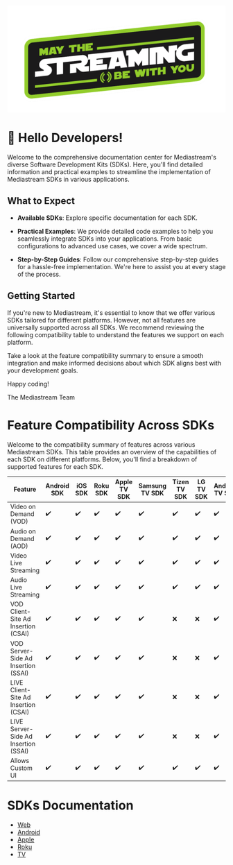 ![Welcome](/images/streaming_be_with_you.png)
# 👋 Hello Developers!

Welcome to the comprehensive documentation center for Mediastream's diverse Software Development Kits (SDKs). Here, you'll find detailed information and practical examples to streamline the implementation of Mediastream SDKs in various applications.

## What to Expect

- **Available SDKs**: Explore specific documentation for each SDK.

- **Practical Examples**: We provide detailed code examples to help you seamlessly integrate SDKs into your applications. From basic configurations to advanced use cases, we cover a wide spectrum.

- **Step-by-Step Guides**: Follow our comprehensive step-by-step guides for a hassle-free implementation. We're here to assist you at every stage of the process.

## Getting Started

If you're new to Mediastream, it's essential to know that we offer various SDKs tailored for different platforms. However, not all features are universally supported across all SDKs. We recommend reviewing the following compatibility table to understand the features we support on each platform.

Take a look at the feature compatibility summary to ensure a smooth integration and make informed decisions about which SDK aligns best with your development goals.

Happy coding!

The Mediastream Team


# Feature Compatibility Across SDKs

Welcome to the compatibility summary of features across various Mediastream SDKs. This table provides an overview of the capabilities of each SDK on different platforms. Below, you'll find a breakdown of supported features for each SDK.

| Feature                       | Android SDK | iOS SDK | Roku SDK | Apple TV SDK | Samsung TV SDK | Tizen TV SDK | LG TV SDK | Android TV SDK |
|-------------------------------|-------------|---------|----------|--------------|-----------------|-----------------|--------------|--------------|
| Video on Demand (VOD)         | ✔️           | ✔️       | ✔️        | ✔️            | ✔️               | ✔️               | ✔️               | ✔️               |
| Audio on Demand (AOD)         | ✔️           | ✔️       | ✔️        | ✔️            | ✔️               | ✔️               | ✔️               | ✔️               |
| Video Live Streaming          | ✔️           | ✔️       | ✔️        | ✔️            | ✔️               | ✔️               | ✔️               | ✔️               |
| Audio Live Streaming          | ✔️           | ✔️       | ✔️        | ✔️            | ✔️               | ✔️               | ✔️               | ✔️               |
| VOD Client-Site Ad Insertion (CSAI)| ✔️           | ✔️       | ✔️        | ✔️            | ✔️               | ❌               | ❌               | ✔️               |
| VOD Server-Side Ad Insertion (SSAI)| ✔️           | ✔️       | ✔️        | ✔️            | ✔️               | ❌               | ❌               | ✔️               |
| LIVE Client-Site Ad Insertion (CSAI)| ✔️           | ✔️       | ✔️        | ✔️            | ✔️               | ❌               | ❌               | ✔️               |
| LIVE Server-Side Ad Insertion (SSAI)| ✔️           | ✔️       | ✔️        | ✔️            | ✔️               | ❌               | ❌               | ✔️               |
| Allows Custom UI              | ✔️           | ✔️       | ✔️        | ✔️            | ✔️               | ✔️               | ✔️               | ✔️               |

# SDKs Documentation

- [Web](https://platform.mediastre.am/developer)
- [Android](/android/README.md)
- [Apple](/apple/README.md)
- [Roku](/roku/README.md)
- [TV](/tv/README.md)
